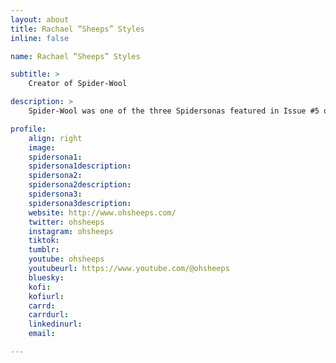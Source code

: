 ```yaml
---
layout: about
title: Rachael “Sheeps” Styles
inline: false

name: Rachael “Sheeps” Styles

subtitle: >
    Creator of Spider-Wool

description: >
    Spider-Wool was one of the three Spidersonas featured in Issue #5 of Spider-Verse (2019-2020).

profile: 
    align: right
    image: 
    spidersona1:
    spidersona1description:
    spidersona2:
    spidersona2description:
    spidersona3:
    spidersona3description:
    website: http://www.ohsheeps.com/
    twitter: ohsheeps
    instagram: ohsheeps
    tiktok:
    tumblr:
    youtube: ohsheeps
    youtubeurl: https://www.youtube.com/@ohsheeps
    bluesky:
    kofi:
    kofiurl:
    carrd:
    carrdurl:
    linkedinurl:
    email:

---
```


<!-- longer bio here -->
